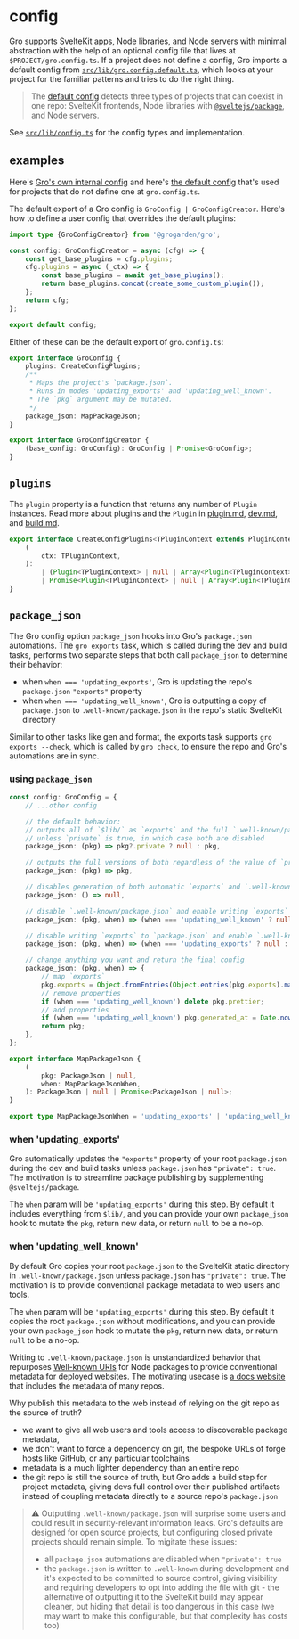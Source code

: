 # config

Gro supports SvelteKit apps, Node libraries, and Node servers with minimal abstraction
with the help of an optional config file that lives at `$PROJECT/gro.config.ts`.
If a project does not define a config, Gro imports a default config from
[`src/lib/gro.config.default.ts`](/src/lib/gro.config.default.ts),
which looks at your project for the familiar patterns and tries to do the right thing.

> The [default config](/src/lib/gro.config.default.ts)
> detects three types of projects that can coexist in one repo:
> SvelteKit frontends,
> Node libraries with [`@sveltejs/package`](https://kit.svelte.dev/docs/packaging),
> and Node servers.

See [`src/lib/config.ts`](/src/lib/config.ts) for the config types and implementation.

## examples

Here's [Gro's own internal config](/gro.config.ts) and
here's [the default config](/src/lib/gro.config.default.ts)
that's used for projects that do not define one at `gro.config.ts`.

The default export of a Gro config is `GroConfig | GroConfigCreator`.
Here's how to define a user config that overrides the default plugins:

```ts
import type {GroConfigCreator} from '@grogarden/gro';

const config: GroConfigCreator = async (cfg) => {
	const get_base_plugins = cfg.plugins;
	cfg.plugins = async (_ctx) => {
		const base_plugins = await get_base_plugins();
		return base_plugins.concat(create_some_custom_plugin());
	};
	return cfg;
};

export default config;
```

Either of these can be the default export of `gro.config.ts`:

```ts
export interface GroConfig {
	plugins: CreateConfigPlugins;
	/**
	 * Maps the project's `package.json`.
	 * Runs in modes 'updating_exports' and 'updating_well_known'.
	 * The `pkg` argument may be mutated.
	 */
	package_json: MapPackageJson;
}

export interface GroConfigCreator {
	(base_config: GroConfig): GroConfig | Promise<GroConfig>;
}
```

## `plugins`

The `plugin` property is a function that returns any number of `Plugin` instances.
Read more about plugins and the `Plugin` in
[plugin.md](plugin.md), [dev.md](dev.md#plugin), and [build.md](build.md#plugin).

```ts
export interface CreateConfigPlugins<TPluginContext extends PluginContext = PluginContext> {
	(
		ctx: TPluginContext,
	):
		| (Plugin<TPluginContext> | null | Array<Plugin<TPluginContext> | null>)
		| Promise<Plugin<TPluginContext> | null | Array<Plugin<TPluginContext> | null>>;
}
```

## `package_json`

The Gro config option `package_json` hooks into Gro's `package.json` automations.
The `gro exports` task, which is called during the dev and build tasks,
performs two separate steps that both call `package_json` to determine their behavior:

- when `when === 'updating_exports'`, Gro is updating the repo's `package.json` `"exports"` property
- when `when === 'updating_well_known'`, Gro is outputting a copy of `package.json`
  to `.well-known/package.json` in the repo's static SvelteKit directory

Similar to other tasks like gen and format, the exports task supports `gro exports --check`,
which is called by `gro check`, to ensure the repo and Gro's automations are in sync.

### using `package_json`

```ts
const config: GroConfig = {
	// ...other config

	// the default behavior:
	// outputs all of `$lib/` as `exports` and the full `.well-known/package.json`,
	// unless `private` is true, in which case both are disabled
	package_json: (pkg) => pkg?.private ? null : pkg,

	// outputs the full versions of both regardless of the value of `private`
	package_json: (pkg) => pkg,

	// disables generation of both automatic `exports` and `.well-known/package.json`
	package_json: () => null,

	// disable `.well-known/package.json` and enable writing `exports` to `package.json`
	package_json: (pkg, when) => (when === 'updating_well_known' ? null : pkg),

	// disable writing `exports` to `package.json` and enable `.well-known/package.json`
	package_json: (pkg, when) => (when === 'updating_exports' ? null : pkg),

	// change anything you want and return the final config
	package_json: (pkg, when) => {
		// map `exports`
		pkg.exports = Object.fromEntries(Object.entries(pkg.exports).map((e) => /* ... */));
		// remove properties
		if (when === 'updating_well_known') delete pkg.prettier;
		// add properties
		if (when === 'updating_well_known') pkg.generated_at = Date.now();
		return pkg;
	},
};

export interface MapPackageJson {
	(
		pkg: PackageJson | null,
		when: MapPackageJsonWhen,
	): PackageJson | null | Promise<PackageJson | null>;
}

export type MapPackageJsonWhen = 'updating_exports' | 'updating_well_known';
```

### when 'updating_exports'

Gro automatically updates the `"exports"` property of your root `package.json`
during the dev and build tasks unless `package.json` has `"private": true`.
The motivation is to streamline package publishing by supplementing `@sveltejs/package`.

The `when` param will be `'updating_exports'` during this step.
By default it includes everything from `$lib/`,
and you can provide your own `package_json` hook to
mutate the `pkg`, return new data, or return `null` to be a no-op.

### when 'updating_well_known'

By default Gro copies your root `package.json`
to the SvelteKit static directory in `.well-known/package.json`
unless `package.json` has `"private": true`.
The motivation is to provide conventional package metadata to web users and tools.

The `when` param will be `'updating_exports'` during this step.
By default it copies the root `package.json` without modifications,
and you can provide your own `package_json` hook to
mutate the `pkg`, return new data, or return `null` to be a no-op.

Writing to `.well-known/package.json` is unstandardized behavior that
repurposes [Well-known URIs](https://en.wikipedia.org/wiki/Well-known_URIs) for Node packages
to provide conventional metadata for deployed websites.
The motivating usecase is [a docs website](https://docs.fuz.dev/)
that includes the metadata of many repos.

Why publish this metadata to the web instead of relying on the git repo as the source of truth?

- we want to give all web users and tools access to discoverable package metadata,
- we don't want to force a dependency on git, the bespoke URLs of forge hosts like GitHub,
  or any particular toolchains
- metadata is a much lighter dependency than an entire repo
- the git repo is still the source of truth, but Gro adds a build step for project metadata,
  giving devs full control over their published artifacts
  instead of coupling metadata directly to a source repo's `package.json`

> ⚠️ Outputting `.well-known/package.json` will surprise some users
> and could result in security-relevant information leaks.
> Gro's defaults are designed for open source projects,
> but configuring closed private projects should remain simple.
> To migitate these issues:
>
> - all `package.json` automations are disabled when `"private": true`
> - the `package.json` is written to `.well-known` during development
>   and it's expected to be committed to source control,
>   giving visibility and requiring developers to opt into adding the file with git -
>   the alternative of outputting it to the SvelteKit build may appear cleaner,
>   but hiding that detail is too dangerous in this case
>   (we may want to make this configurable, but that complexity has costs too)
